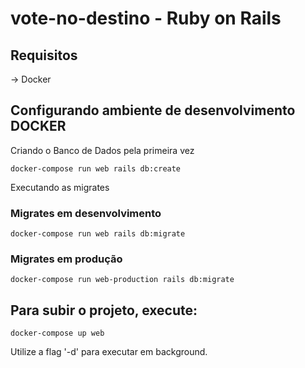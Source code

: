 # vote-no-destino - Ruby on Rails

Requisitos
---
-> Docker

Configurando ambiente de desenvolvimento **DOCKER**
---

Criando o Banco de Dados pela primeira vez
```
docker-compose run web rails db:create
```

Executando as migrates
### Migrates em desenvolvimento
```
docker-compose run web rails db:migrate
```

### Migrates em produção
```
docker-compose run web-production rails db:migrate
```

Para subir o projeto, execute:
---
```
docker-compose up web
```
Utilize a flag '-d' para executar em background.
